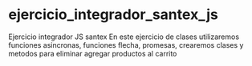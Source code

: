 # ejercicio_integrador_santex_js
Ejercicio integrador JS santex
En este ejercicio de clases utilizaremos funciones asincronas, funciones flecha, promesas, crearemos clases y metodos para eliminar agregar productos al carrito
